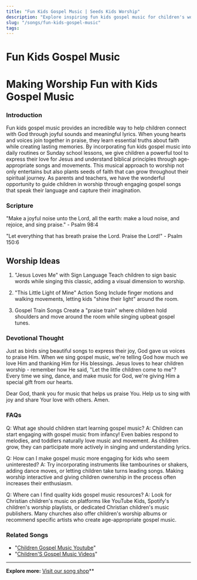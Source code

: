 ```yaml
---
title: "Fun Kids Gospel Music | Seeds Kids Worship"
description: "Explore inspiring fun kids gospel music for children's worship and faith development. Biblical music resources for families and ministry."
slug: "/songs/fun-kids-gospel-music"
tags:
---
```


# Fun Kids Gospel Music

# Making Worship Fun with Kids Gospel Music

### Introduction
Fun kids gospel music provides an incredible way to help children connect with God through joyful sounds and meaningful lyrics. When young hearts and voices join together in praise, they learn essential truths about faith while creating lasting memories. By incorporating fun kids gospel music into daily routines or Sunday school lessons, we give children a powerful tool to express their love for Jesus and understand biblical principles through age-appropriate songs and movements. This musical approach to worship not only entertains but also plants seeds of faith that can grow throughout their spiritual journey. As parents and teachers, we have the wonderful opportunity to guide children in worship through engaging gospel songs that speak their language and capture their imagination.

### Scripture
"Make a joyful noise unto the Lord, all the earth: make a loud noise, and rejoice, and sing praise." - Psalm 98:4

"Let everything that has breath praise the Lord. Praise the Lord!" - Psalm 150:6

## Worship Ideas
1. "Jesus Loves Me" with Sign Language
Teach children to sign basic words while singing this classic, adding a visual dimension to worship.

2. "This Little Light of Mine" Action Song
Include finger motions and walking movements, letting kids "shine their light" around the room.

3. Gospel Train Songs
Create a "praise train" where children hold shoulders and move around the room while singing upbeat gospel tunes.

### Devotional Thought
Just as birds sing beautiful songs to express their joy, God gave us voices to praise Him. When we sing gospel music, we're telling God how much we love Him and thanking Him for His blessings. Jesus loves to hear children worship - remember how He said, "Let the little children come to me"? Every time we sing, dance, and make music for God, we're giving Him a special gift from our hearts.

Dear God, thank you for music that helps us praise You. Help us to sing with joy and share Your love with others. Amen.

### FAQs

Q: What age should children start learning gospel music?
A: Children can start engaging with gospel music from infancy! Even babies respond to melodies, and toddlers naturally love music and movement. As children grow, they can participate more actively in singing and understanding lyrics.

Q: How can I make gospel music more engaging for kids who seem uninterested?
A: Try incorporating instruments like tambourines or shakers, adding dance moves, or letting children take turns leading songs. Making worship interactive and giving children ownership in the process often increases their enthusiasm.

Q: Where can I find quality kids gospel music resources?
A: Look for Christian children's music on platforms like YouTube Kids, Spotify's children's worship playlists, or dedicated Christian children's music publishers. Many churches also offer children's worship albums or recommend specific artists who create age-appropriate gospel music.

### Related Songs

- "[Children Gospel Music Youtube](/songs/children-gospel-music-youtube/)"
- "[Children'S Gospel Music Videos](/songs/children-s-gospel-music-videos/)"

---

**Explore more:** [Visit our song shop](https://seedskidsworship.com/shop)**

<!-- Schema Markup -->
<script type="application/ld+json">
{
  "@context": "https://schema.org",
  "@type": "MusicRecording",
  "name": "Fun Kids Gospel Music",
  "byArtist": {
    "@type": "MusicGroup",
    "name": "Seeds Kids Worship"
  },
  "isFamilyFriendly": true,
  "url": "https://seedskidsworship.com/songs/fun-kids-gospel-music/"
}
</script>